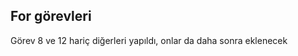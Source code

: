 <h2>For görevleri</h2>

<p>Görev 8 ve 12 hariç diğerleri yapıldı, onlar da daha sonra eklenecek</p>
